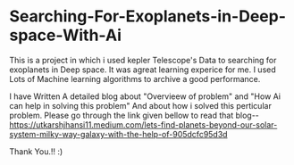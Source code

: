 # Searching-For-Exoplanets-in-Deep-space-With-Ai

This is a project in which i used kepler Telescope's Data to searching for exoplanets in Deep space. It was agreat learning experice for me. I used Lots of Machine learning algorithms to archive a good performance.

I have Written A detailed blog about "Overvieew of problem" and "How Ai can help in solving this problem" And about how i solved
this perticular problem. Please go through the link given bellow to read that blog--
https://utkarshjhansi11.medium.com/lets-find-planets-beyond-our-solar-system-milky-way-galaxy-with-the-help-of-905dcfc95d3d


Thank You.!! :)
